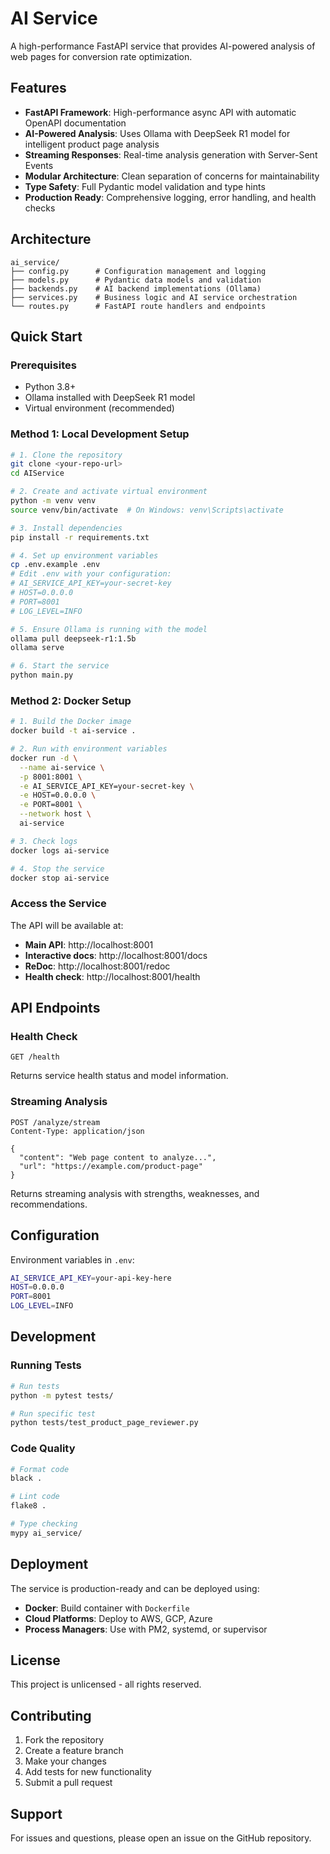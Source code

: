 # AI Service

A high-performance FastAPI service that provides AI-powered analysis of web pages for conversion rate optimization.

## Features

- **FastAPI Framework**: High-performance async API with automatic OpenAPI documentation
- **AI-Powered Analysis**: Uses Ollama with DeepSeek R1 model for intelligent product page analysis
- **Streaming Responses**: Real-time analysis generation with Server-Sent Events
- **Modular Architecture**: Clean separation of concerns for maintainability
- **Type Safety**: Full Pydantic model validation and type hints
- **Production Ready**: Comprehensive logging, error handling, and health checks

## Architecture

```
ai_service/
├── config.py      # Configuration management and logging
├── models.py      # Pydantic data models and validation
├── backends.py    # AI backend implementations (Ollama)
├── services.py    # Business logic and AI service orchestration
└── routes.py      # FastAPI route handlers and endpoints
```

## Quick Start

### Prerequisites

- Python 3.8+
- Ollama installed with DeepSeek R1 model
- Virtual environment (recommended)

### Method 1: Local Development Setup

```bash
# 1. Clone the repository
git clone <your-repo-url>
cd AIService

# 2. Create and activate virtual environment
python -m venv venv
source venv/bin/activate  # On Windows: venv\Scripts\activate

# 3. Install dependencies
pip install -r requirements.txt

# 4. Set up environment variables
cp .env.example .env
# Edit .env with your configuration:
# AI_SERVICE_API_KEY=your-secret-key
# HOST=0.0.0.0
# PORT=8001
# LOG_LEVEL=INFO

# 5. Ensure Ollama is running with the model
ollama pull deepseek-r1:1.5b
ollama serve

# 6. Start the service
python main.py
```

### Method 2: Docker Setup

```bash
# 1. Build the Docker image
docker build -t ai-service .

# 2. Run with environment variables
docker run -d \
  --name ai-service \
  -p 8001:8001 \
  -e AI_SERVICE_API_KEY=your-secret-key \
  -e HOST=0.0.0.0 \
  -e PORT=8001 \
  --network host \
  ai-service

# 3. Check logs
docker logs ai-service

# 4. Stop the service
docker stop ai-service
```


### Access the Service

The API will be available at:
- **Main API**: http://localhost:8001
- **Interactive docs**: http://localhost:8001/docs
- **ReDoc**: http://localhost:8001/redoc
- **Health check**: http://localhost:8001/health

## API Endpoints

### Health Check
```
GET /health
```
Returns service health status and model information.

### Streaming Analysis
```
POST /analyze/stream
Content-Type: application/json

{
  "content": "Web page content to analyze...",
  "url": "https://example.com/product-page"
}
```
Returns streaming analysis with strengths, weaknesses, and recommendations.

## Configuration

Environment variables in `.env`:

```bash
AI_SERVICE_API_KEY=your-api-key-here
HOST=0.0.0.0
PORT=8001
LOG_LEVEL=INFO
```

## Development

### Running Tests

```bash
# Run tests
python -m pytest tests/

# Run specific test
python tests/test_product_page_reviewer.py
```

### Code Quality

```bash
# Format code
black .

# Lint code
flake8 .

# Type checking
mypy ai_service/
```

## Deployment

The service is production-ready and can be deployed using:

- **Docker**: Build container with `Dockerfile`
- **Cloud Platforms**: Deploy to AWS, GCP, Azure
- **Process Managers**: Use with PM2, systemd, or supervisor

## License

This project is unlicensed - all rights reserved.

## Contributing

1. Fork the repository
2. Create a feature branch
3. Make your changes
4. Add tests for new functionality
5. Submit a pull request

## Support

For issues and questions, please open an issue on the GitHub repository.